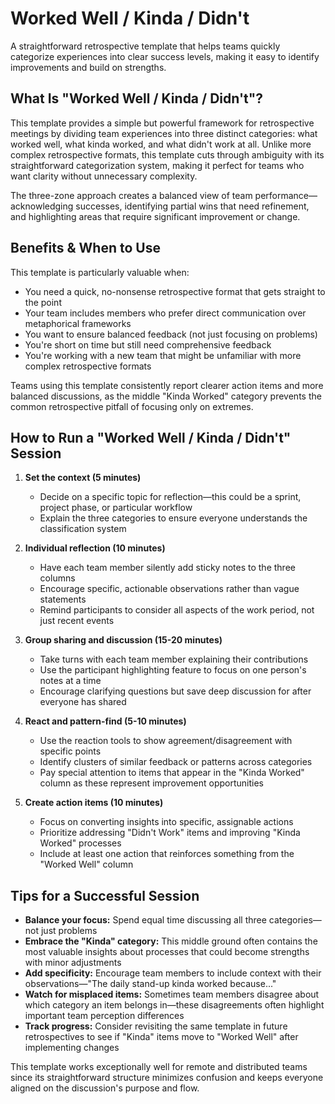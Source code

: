 # Worked Well / Kinda / Didn't

A straightforward retrospective template that helps teams quickly categorize experiences into clear success levels, making it easy to identify improvements and build on strengths.

## What Is "Worked Well / Kinda / Didn't"?

This template provides a simple but powerful framework for retrospective meetings by dividing team experiences into three distinct categories: what worked well, what kinda worked, and what didn't work at all. Unlike more complex retrospective formats, this template cuts through ambiguity with its straightforward categorization system, making it perfect for teams who want clarity without unnecessary complexity.

The three-zone approach creates a balanced view of team performance—acknowledging successes, identifying partial wins that need refinement, and highlighting areas that require significant improvement or change.

## Benefits & When to Use

This template is particularly valuable when:

- You need a quick, no-nonsense retrospective format that gets straight to the point
- Your team includes members who prefer direct communication over metaphorical frameworks
- You want to ensure balanced feedback (not just focusing on problems)
- You're short on time but still need comprehensive feedback
- You're working with a new team that might be unfamiliar with more complex retrospective formats

Teams using this template consistently report clearer action items and more balanced discussions, as the middle "Kinda Worked" category prevents the common retrospective pitfall of focusing only on extremes.

## How to Run a "Worked Well / Kinda / Didn't" Session

1. **Set the context (5 minutes)**
   - Decide on a specific topic for reflection—this could be a sprint, project phase, or particular workflow
   - Explain the three categories to ensure everyone understands the classification system

2. **Individual reflection (10 minutes)**
   - Have each team member silently add sticky notes to the three columns
   - Encourage specific, actionable observations rather than vague statements
   - Remind participants to consider all aspects of the work period, not just recent events

3. **Group sharing and discussion (15-20 minutes)**
   - Take turns with each team member explaining their contributions
   - Use the participant highlighting feature to focus on one person's notes at a time
   - Encourage clarifying questions but save deep discussion for after everyone has shared

4. **React and pattern-find (5-10 minutes)**
   - Use the reaction tools to show agreement/disagreement with specific points
   - Identify clusters of similar feedback or patterns across categories
   - Pay special attention to items that appear in the "Kinda Worked" column as these represent improvement opportunities

5. **Create action items (10 minutes)**
   - Focus on converting insights into specific, assignable actions
   - Prioritize addressing "Didn't Work" items and improving "Kinda Worked" processes
   - Include at least one action that reinforces something from the "Worked Well" column

## Tips for a Successful Session

- **Balance your focus:** Spend equal time discussing all three categories—not just problems
- **Embrace the "Kinda" category:** This middle ground often contains the most valuable insights about processes that could become strengths with minor adjustments
- **Add specificity:** Encourage team members to include context with their observations—"The daily stand-up kinda worked because..."
- **Watch for misplaced items:** Sometimes team members disagree about which category an item belongs in—these disagreements often highlight important team perception differences
- **Track progress:** Consider revisiting the same template in future retrospectives to see if "Kinda" items move to "Worked Well" after implementing changes

This template works exceptionally well for remote and distributed teams since its straightforward structure minimizes confusion and keeps everyone aligned on the discussion's purpose and flow.